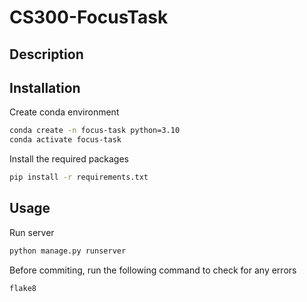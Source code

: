 # CS300-FocusTask

## Description

## Installation

Create conda environment
```bash
conda create -n focus-task python=3.10
conda activate focus-task
```

Install the required packages
```bash
pip install -r requirements.txt
```

## Usage
Run server
```bash
python manage.py runserver
```

Before commiting, run the following command to check for any errors
```bash
flake8
```

